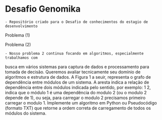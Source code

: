 # Desafio Genomika
	- Repositório criado para o Desafio de conhecimentos do estagio de desenvolvimento 

Problema (1)


Problema (2)

	- Nosso problema 2 continua focando em algoritmos, especialmente trabalhamos com
busca em vários sistemas para captura de dados e processamento para tomada de decisão. Queremos
avaliar tecnicamente seu domínio de algoritmos e estrutura de dados. A Figura 1 a seuir, representa o
grafo de dependência entre módulos de um sistema. A aresta indica a relação de dependência entre dois
módulos indicada pelo sentido, por exemplo: 1 2, indica que o módulo 1 é uma dependência do modulo
2 (ou o modulo 2 depende de 1), ou seja, para carregar o modulo 2 precisamos primeiro carregar o
modulo 1. Implemente um algoritmo em Python ou Pseudocódigo (formato TXT) que retorne a ordem
correta de carregamento de todos os módulos do sistema.

